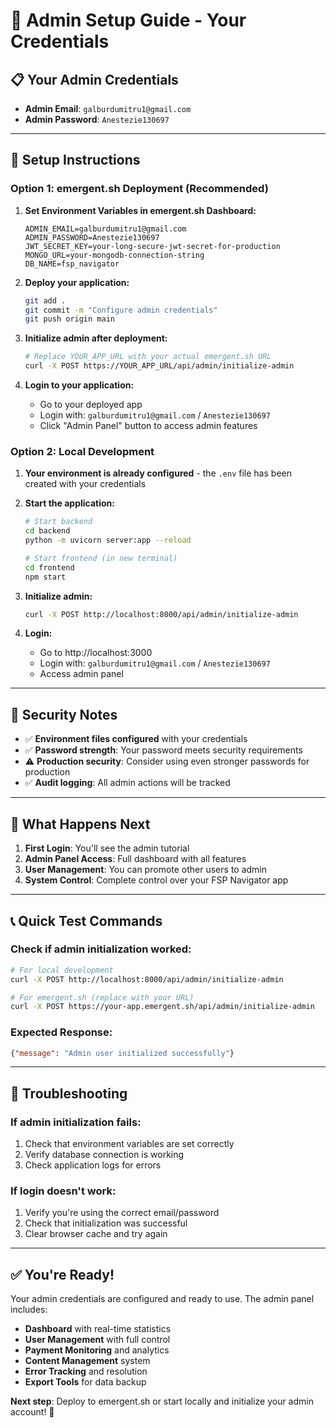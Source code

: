 # 🔑 Admin Setup Guide - Your Credentials

## 📋 **Your Admin Credentials**

- **Admin Email**: `galburdumitru1@gmail.com`
- **Admin Password**: `Anestezie130697`

---

## 🚀 **Setup Instructions**

### **Option 1: emergent.sh Deployment (Recommended)**

1. **Set Environment Variables in emergent.sh Dashboard:**
   ```env
   ADMIN_EMAIL=galburdumitru1@gmail.com
   ADMIN_PASSWORD=Anestezie130697
   JWT_SECRET_KEY=your-long-secure-jwt-secret-for-production
   MONGO_URL=your-mongodb-connection-string
   DB_NAME=fsp_navigator
   ```

2. **Deploy your application:**
   ```bash
   git add .
   git commit -m "Configure admin credentials"
   git push origin main
   ```

3. **Initialize admin after deployment:**
   ```bash
   # Replace YOUR_APP_URL with your actual emergent.sh URL
   curl -X POST https://YOUR_APP_URL/api/admin/initialize-admin
   ```

4. **Login to your application:**
   - Go to your deployed app
   - Login with: `galburdumitru1@gmail.com` / `Anestezie130697`
   - Click "Admin Panel" button to access admin features

### **Option 2: Local Development**

1. **Your environment is already configured** - the `.env` file has been created with your credentials

2. **Start the application:**
   ```bash
   # Start backend
   cd backend
   python -m uvicorn server:app --reload

   # Start frontend (in new terminal)
   cd frontend
   npm start
   ```

3. **Initialize admin:**
   ```bash
   curl -X POST http://localhost:8000/api/admin/initialize-admin
   ```

4. **Login:**
   - Go to http://localhost:3000
   - Login with: `galburdumitru1@gmail.com` / `Anestezie130697`
   - Access admin panel

---

## 🔐 **Security Notes**

- ✅ **Environment files configured** with your credentials
- ✅ **Password strength**: Your password meets security requirements
- ⚠️ **Production security**: Consider using even stronger passwords for production
- ✅ **Audit logging**: All admin actions will be tracked

---

## 🎯 **What Happens Next**

1. **First Login**: You'll see the admin tutorial
2. **Admin Panel Access**: Full dashboard with all features
3. **User Management**: You can promote other users to admin
4. **System Control**: Complete control over your FSP Navigator app

---

## 📞 **Quick Test Commands**

### **Check if admin initialization worked:**
```bash
# For local development
curl -X POST http://localhost:8000/api/admin/initialize-admin

# For emergent.sh (replace with your URL)
curl -X POST https://your-app.emergent.sh/api/admin/initialize-admin
```

### **Expected Response:**
```json
{"message": "Admin user initialized successfully"}
```

---

## 🔧 **Troubleshooting**

### **If admin initialization fails:**
1. Check that environment variables are set correctly
2. Verify database connection is working
3. Check application logs for errors

### **If login doesn't work:**
1. Verify you're using the correct email/password
2. Check that initialization was successful
3. Clear browser cache and try again

---

## ✅ **You're Ready!**

Your admin credentials are configured and ready to use. The admin panel includes:

- **Dashboard** with real-time statistics
- **User Management** with full control
- **Payment Monitoring** and analytics
- **Content Management** system
- **Error Tracking** and resolution
- **Export Tools** for data backup

**Next step**: Deploy to emergent.sh or start locally and initialize your admin account! 🎉
